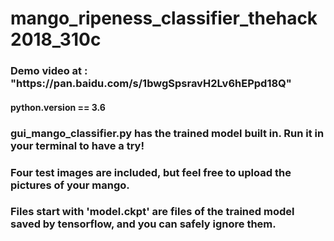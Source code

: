 # mango_ripeness_classifier_thehack2018_310c
<html>
  <body> <h3>Demo video at : "https://pan.baidu.com/s/1bwgSpsravH2Lv6hEPpd18Q"</h3>
    <h4>python.version == 3.6</h4>

<h3>gui_mango_classifier.py has the trained model built in. Run it in your terminal to have a try! </h3>

<h3>Four test images are included, but feel free to upload the pictures of your mango.</h3>

<h3>Files start with 'model.ckpt' are files of the trained model saved by tensorflow, and you can safely ignore them.</h3>
</body>
</html>
